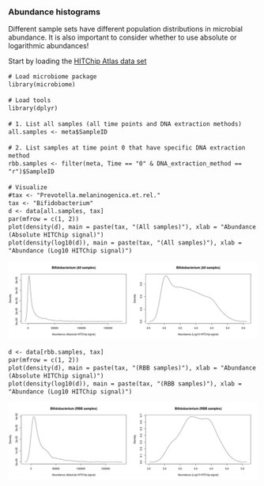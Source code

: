 ### Abundance histograms

Different sample sets have different population distributions in
microbial abundance. It is also important to consider whether to use
absolute or logarithmic abundances!

Start by loading the [HITChip Atlas data set](Data.Rmd)

    # Load microbiome package
    library(microbiome)  

    # Load tools
    library(dplyr)

    # 1. List all samples (all time points and DNA extraction methods)
    all.samples <- meta$SampleID

    # 2. List samples at time point 0 that have specific DNA extraction method 
    rbb.samples <- filter(meta, Time == "0" & DNA_extraction_method == "r")$SampleID

    # Visualize
    #tax <- "Prevotella.melaninogenica.et.rel."
    tax <- "Bifidobacterium"
    d <- data[all.samples, tax]
    par(mfrow = c(1, 2))
    plot(density(d), main = paste(tax, "(All samples)"), xlab = "Abundance (Absolute HITChip signal)")
    plot(density(log10(d)), main = paste(tax, "(All samples)"), xlab = "Abundance (Log10 HITChip signal)")

![](figure/hist-1.png)

    d <- data[rbb.samples, tax]
    par(mfrow = c(1, 2))
    plot(density(d), main = paste(tax, "(RBB samples)"), xlab = "Abundance (Absolute HITChip signal)")
    plot(density(log10(d)), main = paste(tax, "(RBB samples)"), xlab = "Abundance (Log10 HITChip signal)")

![](figure/hist-2.png)
